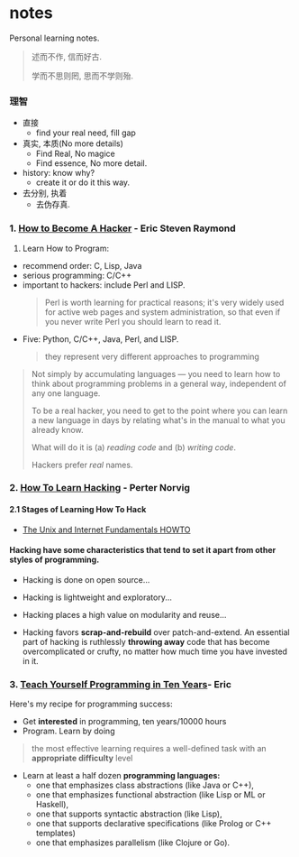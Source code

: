 # notes
Personal learning notes.

>述而不作, 信而好古.
>
>学而不思则罔, 思而不学则殆.

### 理智
- 直接
  - find your real need, fill gap
- 真实, 本质(No more details)
  - Find Real, No magice
  - Find essence, No more detail.
- history: know why?
  - create it or do it this way.
- 去分别, 执着
  - 去伪存真.

### 1. [How to Become A Hacker](http://www.catb.org/esr/faqs/hacker-howto.html) - Eric Steven Raymond

1. Learn How to Program:
- recommend order: C, Lisp, Java
- serious programming: C/C++
- important to hackers: include Perl and LISP.
  > Perl is worth learning for practical reasons; it's very widely used for active web pages and system administration, so that even if you never write Perl you should learn to read it.
  >
- Five: Python, C/C++, Java, Perl, and LISP.
  > they represent very different approaches to programming
> Not simply by accumulating languages — you need to learn how to think about programming problems in a general way, independent of any one language.
>
> To be a real hacker, you need to get to the point where you can learn a new language in days by relating what's in the manual to what you already know.
>
> What will do it is (a) *reading code* and (b) *writing code*.
>
> Hackers prefer *real* names. 

### 2. [How To Learn Hacking](http://www.catb.org/esr/faqs/hacking-howto.html) - Perter Norvig
#### 2.1 Stages of Learning How To Hack
- [The Unix and Internet Fundamentals HOWTO](http://www.tldp.org/HOWTO/Unix-and-Internet-Fundamentals-HOWTO/index.html)
#### Hacking have some characteristics that tend to set it apart from other styles of programming.

- Hacking is done on open source...

- Hacking is lightweight and exploratory...

- Hacking places a high value on modularity and reuse...

- Hacking favors **scrap-and-rebuild** over patch-and-extend. An essential part of hacking is ruthlessly **throwing away** code that has become overcomplicated or crufty, no matter how much time you have invested in it.

### 3. [Teach Yourself Programming in Ten Years](http://norvig.com/21-days.html)- Eric

Here's my recipe for programming success:

- Get **interested** in programming, ten years/10000 hours
- Program. Learn by doing

> the most effective learning requires a well-defined task with an **appropriate difficulty** level

- Learn at least a half dozen **programming languages:**
  - one that emphasizes class abstractions (like Java or C++),
  - one that emphasizes functional abstraction (like Lisp or ML or Haskell),
  - one that supports syntactic abstraction (like Lisp),
  - one that supports declarative specifications (like Prolog or C++ templates)
  - one that emphasizes parallelism (like Clojure or Go).

